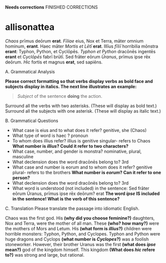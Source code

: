 **Needs corrections** FINISHED CORRECTIONS


# allisonattea


*Chaos* prīmus deōrum **erat**. *Fīliae* eius, Nox et Terra, māter omnium hominum, **erant**. Haec māter *Mortis et Lētī* **erat**. Illīus *fīliī* horribilia mōnstra **erant**: Typhon, Python, et Cyclōpēs. *Typhon et Python* dracōnēs ingentēs **erant** et *Cyclōpēs* fabrī brūtī. Sed frāter eōrum *Ūranus*, prīmus ipse rēx deōrum. *Hic* fortis et magnus **erat**, sed sapiēns.

A. Grammatical Analysis

**Please correct formatting so that verbs display verbs as bold face and subjects display in italics.   The next line illustrates an example:**

> *Subject* of the sentence **doing** the action.


Surround all the verbs with two asterisks. (These will display as bold text.) Surround all the subjects with one asterisk. (These will display as italic text.)

B. Grammatical Questions

- What case is eius and to what does it refer? genitive, she (Chaos)
- What type of word is haec ? pronoun
- To whom does illius refer? illius is genitive singular- refers to Chaos **What number is *illius*?  Could it refer to two characters?**
- What case, number, and gender is monstra? nominative, plural, masculine
- What declension does the word dracōnēs belong to? 3rd
- What case and number is eorum and to whom does it refer? genitive plural- refers to the brothers **What number is *eorum*? Can it refer to one person?**
- What declension does the word dracōnēs belong to? 3rd
- What word is understood (not included) in the sentence: Sed frāter eōrum Ūranus, prīmus ipse rēx deōrum? erat **The word *ipse* IS included in the sentence!  What is the verb of this sentence?**

C. Translation
Please translate the passage into idiomatic English.

Chaos was the first god. His **(why did you choose feminine?)** daughters, Nox and Terra, were the mother of all man. These **(who? how many?)** were the mothers of Mors and Letum. His **(what form is *illius*?)** children were horrible monsters: Typhon, Python, and Cyclopes. Typhon and Python were huge dragons and Cyclops **(what number is *Cyclopes*?)** was a foolish stoneworker. However, their brother Uranus was the first **(what does *ipse* mean?)** god of the kingdom himself. This kingdom **(What does *hic* refere to?)** was strong and large, but rational.
